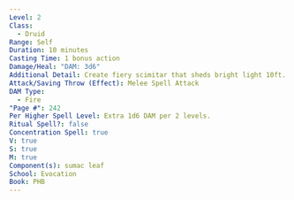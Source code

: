 ```yaml
---
Level: 2
Class:
  - Druid
Range: Self
Duration: 10 minutes
Casting Time: 1 bonus action
Damage/Heal: "DAM: 3d6"
Additional Detail: Create fiery scimitar that sheds bright light 10ft. and dim light for another 10ft.
Attack/Saving Throw (Effect): Melee Spell Attack
DAM Type:
  - Fire
"Page #": 242
Per Higher Spell Level: Extra 1d6 DAM per 2 levels.
Ritual Spell?: false
Concentration Spell: true
V: true
S: true
M: true
Component(s): sumac leaf
School: Evocation
Book: PHB
---
```

